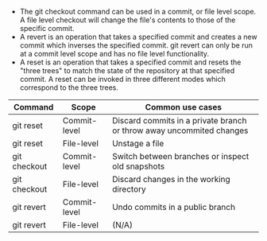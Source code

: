  * The git checkout command can be used in a commit, or file level scope. A file level checkout will change the file's contents to those of the specific commit.  
 * A revert is an operation that takes a specified commit and creates a new commit which inverses the specified commit. git revert can only be run at a commit level scope and has no file level functionality.   
 * A reset is an operation that takes a specified commit and resets the "three trees" to match the state of the repository at that specified commit. A reset can be invoked in three different modes which correspond to the three trees. 
 
 |Command|	Scope	|Common use cases|
 |--------|---|------|
|git reset	|Commit-level|	Discard commits in a private branch or throw away uncommited changes|
|git reset	|File-level	|Unstage a file|
|git checkout	|Commit-level	|Switch between branches or inspect old snapshots|
|git checkout	|File-level	|Discard changes in the working directory|
|git revert|	Commit-level	|Undo commits in a public branch|
|git revert	|File-level|	(N/A)|
